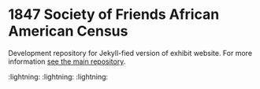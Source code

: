 # 1847 Society of Friends African American Census

Development repository for Jekyll-fied version of exhibit website. For more information [see the main repository](https://github.com/swat-ds/1847-sof-black-census).

:lightning: :lightning: :lightning:
